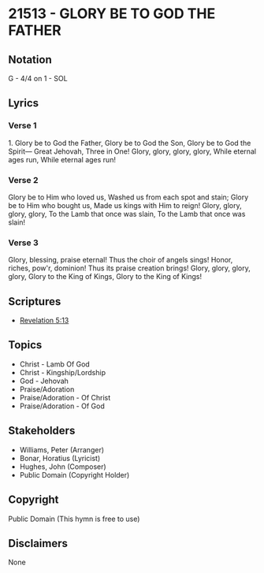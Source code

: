 # 21513 - GLORY BE TO GOD THE FATHER

## Notation

G - 4/4 on 1 - SOL

## Lyrics

### Verse 1

1. Glory be to God the Father, Glory be to God the Son,
Glory be to God the Spirit— Great Jehovah, Three in One! Glory, glory, glory, glory, While eternal ages run, While eternal ages run!

### Verse 2

Glory be to Him who loved us, Washed us from each spot and stain; Glory be to Him who bought us, Made us kings with Him to reign! Glory, glory, glory, glory, To the Lamb that once was slain, To the Lamb that once was slain!

### Verse 3

Glory, blessing, praise eternal! Thus the choir of angels sings! Honor, riches, pow'r, dominion! Thus its praise creation brings! Glory, glory, glory, glory, Glory to the King of Kings, Glory to the King of Kings!


## Scriptures

- [Revelation 5:13](https://www.biblegateway.com/passage/?search=Revelation%205%3A13)

## Topics

- Christ - Lamb Of God
- Christ - Kingship/Lordship
- God - Jehovah
- Praise/Adoration
- Praise/Adoration - Of Christ
- Praise/Adoration - Of God

## Stakeholders

- Williams, Peter (Arranger)
- Bonar, Horatius (Lyricist)
- Hughes, John (Composer)
- Public Domain (Copyright Holder)

## Copyright

Public Domain
(This hymn is free to use)

## Disclaimers

None

